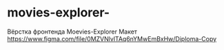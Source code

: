 # movies-explorer-
Вёрстка фронтенда Moevies-Explorer
Макет
https://www.figma.com/file/0MZVNlvlTAq6nYMwEmBxHw/Diploma-Copy
